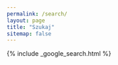 ```yaml
---
permalink: /search/
layout: page
title: "Szukaj"
sitemap: false
---
```


{% include _google_search.html %}
